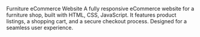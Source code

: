 Furniture eCommerce Website
A fully responsive eCommerce website for a furniture shop, built with HTML, CSS, JavaScript.
It features product listings, a shopping cart, and a secure checkout process.
Designed for a seamless user experience.







